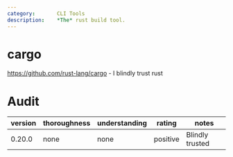 ```yaml
---
category:       CLI Tools
description:    *The* rust build tool.
---
```


# cargo

https://github.com/rust-lang/cargo - I blindly trust rust

# Audit

| version   | thoroughness | understanding | rating | notes |
| --------- | ------------ | ------------- | ------ | ----- |
| 0.20.0    | none | none | positive | Blindly trusted
